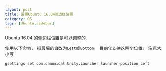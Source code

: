 ```yaml
---
layout: post
title: 设置Ubuntu 16.04侧边栏位置
category: OS
tags: [Ubuntu,sidebar]
---
```


Ubuntu 16.04 的侧边栏位置是可以调整的.

使用以下命令， 把最后的值改为`Left`或`Bottom`， 目前仅支持这两个位置， 注意大小写

```shell
gsettings set com.canonical.Unity.Launcher launcher-position Left
```

